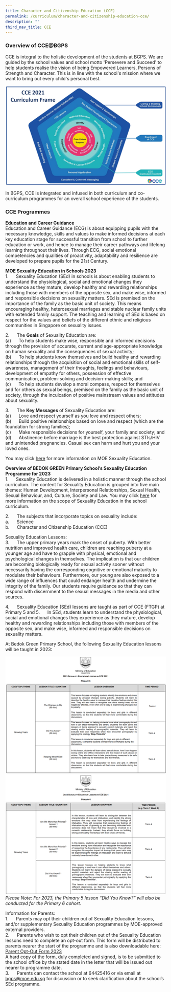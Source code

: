 ```yaml
---
title: Character and Citizenship Education (CCE)
permalink: /curriculum/character-and-citizenship-education-cce/
description: ""
third_nav_title: CCE
---
```

### Overview of CCE@BGPS

CCE is integral to the holistic development of the students at BGPS. We are guided by the school values and school motto 'Persevere and Succeed' to help students realise the vision of being Empowered Learners, Persons of Strength and Character. This is in line with the school's mission where we want to bring out every child's personal best. <br>

![](/images/CCE%202021%20Curriculum%20Frame.png)

In BGPS, CCE is integrated and infused in both curriculum and co-curriculum programmes for an overall school experience of the students. 


### CCE Programmes
**Education and Career Guidance<br>**
Education and Career Guidance (ECG) is about equipping pupils with the necessary knowledge, skills and values to make informed decisions at each key education stage for successful transition from school to further education or work, and hence to manage their career pathways and lifelong learning throughout their lives. Through ECG, social emotional competencies and qualities of proactivity, adaptability and resilience are developed to prepare pupils for the 21st Century.

**MOE Sexuality Education in Schools 2023<br>**
1.      Sexuality Education (SEd) in schools is about enabling students to understand the physiological, social and emotional changes they experience as they mature, develop healthy and rewarding relationships including those with members of the opposite sex, and make wise, informed and responsible decisions on sexuality matters. SEd is premised on the importance of the family as the basic unit of society. This means encouraging healthy, heterosexual marriages and stable nuclear family units with extended family support. The teaching and learning of SEd is based on respect for the values and beliefs of the different ethnic and religious communities in Singapore on sexuality issues.

2.      The **Goals** of Sexuality Education are:<br>
(a)      To help students make wise, responsible and informed decisions through the provision of accurate, current and age-appropriate knowledge on human sexuality and the consequences of sexual activity;<br>
(b)      To help students know themselves and build healthy and rewarding relationships through the acquisition of social and emotional skills of self-awareness, management of their thoughts, feelings and behaviours, development of empathy for others, possession of effective communication, problem-solving and decision-making skills; and<br>
(c)      To help students develop a moral compass, respect for themselves and for others as sexual beings, premised on the family as the basic unit of society, through the inculcation of positive mainstream values and attitudes about sexuality.<br>

3.      The **Key Messages** of Sexuality Education are:<br>
(a)      Love and respect yourself as you love and respect others;<br>
(b)      Build positive relationships based on love and respect (which are the foundation for strong families);<br>
(c)      Make responsible decisions for yourself, your family and society; and<br>
(d)      Abstinence before marriage is the best protection against STIs/HIV and unintended pregnancies. Casual sex can harm and hurt you and your loved ones.<br>

You may click [here](https://go.gov.sg/moe-sexuality-education) for more information on MOE Sexuality Education.

        
**Overview of BEDOK GREEN Primary School’s Sexuality Education Programme for 2023**<br>
1.      Sexuality Education is delivered in a holistic manner through the school curriculum. The content for Sexuality Education is grouped into five main themes: Human Development, Interpersonal Relationships, Sexual Health, Sexual Behaviour, and, Culture, Society and Law. You may click [here](https://go.gov.sg/moe-sexuality-education-scope) for more information on the scope of Sexuality Education in the school curriculum.<br>

2.      The subjects that incorporate topics on sexuality include:<br>
a.      Science<br>
b.      Character and Citizenship Education (CCE)<br>

Sexuality Education Lessons:<br>
3.      The upper primary years mark the onset of puberty. With better nutrition and improved health care, children are reaching puberty at a younger age and have to grapple with physical, emotional and psychological changes in themselves. The implication is that our children are becoming biologically ready for sexual activity sooner without necessarily having the corresponding cognitive or emotional maturity to modulate their behaviours. Furthermore, our young are also exposed to a wide range of influences that could endanger health and undermine the integrity of the family. Our students require guidance so that they can respond with discernment to the sexual messages in the media and other sources.<br>

4.      Sexuality Education (SEd) lessons are taught as part of CCE (FTGP) at Primary 5 and 5.      In SEd, students learn to understand the physiological, social and emotional changes they experience as they mature, develop healthy and rewarding relationships including those with members of the opposite sex, and make wise, informed and responsible decisions on sexuality matters. 


At Bedok Green Primary School, the following Sexuality Education lessons will be taught in 2023:<br>

![](/images/2023%20SEd%201%20Updated.png)
![](/images/2023%20SEd%202%20Updated.png)<br>
![](/images/2023%20SEd%203%20Updated.png)
![](/images/2023%20SEd%205%20Updated.png)
*Please Note:
For 2023, the Primary 5 lesson “Did You Know?” will also be conducted for the Primary 6 cohort.* <br>

Information for Parents:<br>
1.      Parents may opt their children out of Sexuality Education lessons, and/or supplementary Sexuality Education programmes by MOE-approved external providers.<br>
2.      Parents who wish to opt their children out of the Sexuality Education lessons need to complete an opt-out form. This form will be distributed to parents nearer the start of the programme and is also downloadable here: [Parent Opt-Out Form 2023](/files/Parent%20opt%20out%20form%202023.pdf)<br>
A hard copy of the form, duly completed and signed, is to be submitted to the school office by the stated date in the letter that will be issued out nearer to programme date.<br>
3.      Parents can contact the school at 64425416 or via email at bgps@moe.edu.sg for discussion or to seek clarification about the school’s SEd programme.